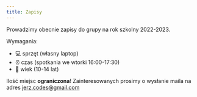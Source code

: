 ```yaml
---
title: Zapisy
---
```


Prowadzimy obecnie zapisy do grupy na rok szkolny 2022-2023. 

Wymagania:
- 💻 sprzęt (własny laptop)
- ⏰ czas (spotkania we wtorki 16:00-17:30)
- 🎂 wiek (10-14 lat)

Ilość miejsc **ograniczona**! Zainteresowanych prosimy o wysłanie maila na adres jerz.codes@gmail.com